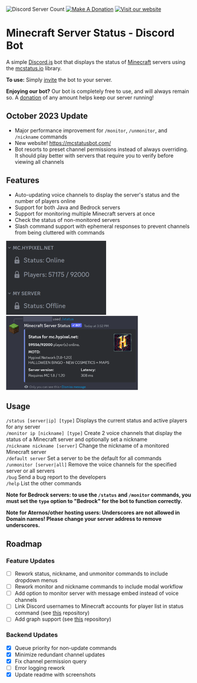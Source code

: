 ![Discord Server Count](https://img.shields.io/endpoint?url=https%3A%2F%2Fmcstatusbot-delegate-production.up.railway.app%2Fcount%2FgetFormatted)
[![Make A Donation](https://img.shields.io/static/v1?label=&message=Donate&color=d9b811&logo=buymeacoffee&logoColor=white)](https://www.buymeacoffee.com/rahulrao)
[![Visit our website](https://img.shields.io/static/v1?label=&message=Website&color=purple)](https://mcstatusbot.com/)

# Minecraft Server Status - Discord Bot

A simple [Discord.js](https://www.npmjs.com/package/discord.js) bot that displays the status of [Minecraft](https://minecraft.gamepedia.com) servers using the
[mcstatus.io](https://mcstatus.io/) library.

**To use:** Simply [invite](https://discord.com/api/oauth2/authorize?client_id=788083161296273517&permissions=269485072&scope=bot%20applications.commands) the
bot to your server.

**Enjoying our bot?** Our bot is completely free to use, and will always remain so. A [donation](https://www.buymeacoffee.com/rahulrao) of any amount helps keep
our server running!

## October 2023 Update

-   Major performance improvement for `/monitor`, `/unmonitor`, and `/nickname` commands
-   New website! https://mcstatusbot.com/
-   Bot resorts to preset channel permissions instead of always overriding. It should play better with servers that require you to verify before viewing all channels

## Features

-   Auto-updating voice channels to display the server's status and the number of players online
-   Support for both Java and Bedrock servers
-   Support for monitoring multiple Minecraft servers at once
-   Check the status of non-monitored servers
-   Slash command support with ephemeral responses to prevent channels from being cluttered with commands

<img src="./assets/channels.png" height="200" />
<img src="./assets/status.png" height="200" />

## Usage

`/status [server|ip] [type]` Displays the current status and active players for any server \
`/monitor ip [nickname] [type]` Create 2 voice channels that display the status of a Minecraft server and optionally set a nickname \
`/nickname nickname [server]` Change the nickname of a monitored Minecraft server \
`/default server` Set a server to be the default for all commands \
`/unmonitor [server|all]` Remove the voice channels for the specified server or all servers \
`/bug` Send a bug report to the developers \
`/help` List the other commands

**Note for Bedrock servers: to use the `/status` and `/monitor` commands, you must set the `type` option to "Bedrock" for the bot to function correctly.**

**Note for Aternos/other hosting users: Underscores are not allowed in Domain names! Please change your server address to remove underscores.**

## Roadmap

### Feature Updates

-   [ ] Rework status, nickname, and unmonitor commands to include dropdown menus
-   [ ] Rework monitor and nickname commands to include modal workflow
-   [ ] Add option to monitor server with message embed instead of voice channels
-   [ ] Link Discord usernames to Minecraft accounts for player list in status command (see [this](https://github.com/dommilosz/minecraft-auth) repository)
-   [ ] Add graph support (see [this](https://github.com/cappig/MC-status-bot) repository)

### Backend Updates

-   [x] Queue priority for non-update commands
-   [x] Minimize redundant channel updates
-   [x] Fix channel permission query
-   [ ] Error logging rework
-   [x] Update readme with screenshots
